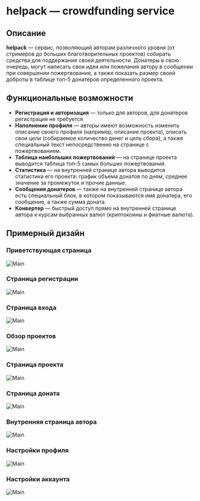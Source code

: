 # helpack — crowdfunding service

## Описание

**helpack** — сервис, позволяющий авторам различного уровня (от стримеров до больших благотворительных проектов) собирать средства для поддержания своей деятельности. Донатеры в свою очередь, могут написать свои идеи или пожелания автору в сообщении при совершении пожертвования, а также показать размер своей доброты в таблице топ-5 донатеров определенного проекта.

## Функциональные возможности

  * **Регистрация и авторизация** — только для авторов, для донатеров регистрация не требуется
  * **Наполнение профиля** — авторы имеют возможность изменить описание своего профиля (например, описание проекта), описать свои цели (собираемое количество денег и цель сбора), а также специальный текст непосредственно на странице с пожертвованием.
  * **Таблица наибольших пожертвований** — на странице проекта выводится таблица топ-5 самых больших пожертвований.
  * **Статистика** — на внутренней странице автора выводится статистика его проекта: график объема донатов по дням, среднее значение за промежуток и прочие данные.
  * **Сообщения донатеров** — также на внутренней странице автора есть специальный блок, в котором показываются имя донатера, его сообщение, а также сумма доната.
  * **Конвертер** — быстрый доступ прямо на внутренней странице автора к курсам выбранных валют (криптокоины и фиатные валюта).

## Примерный дизайн

### Приветствующая страница
![Main](About.png)

### Страница регистрации
![Main](Register.png)

### Страница входа
![Main](Login.png)

### Обзор проектов
![Main](Main.png)

### Страница проекта
![Main](Profile.png)

### Страница доната
![Main](Donating.png)

### Внутренняя страница автора
![Main](Account.png)

### Настройки профиля
![Main](Profile%20Settings.png)

### Настройки аккаунта
![Main](Account%20Settings.png)
